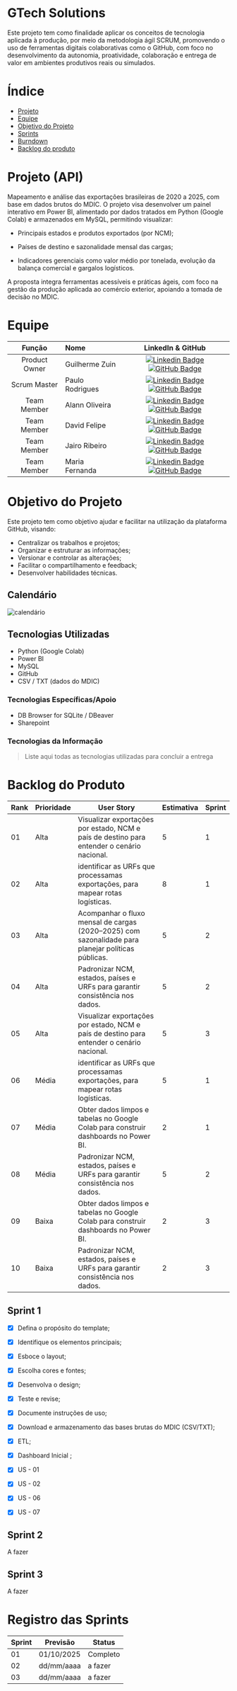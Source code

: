 # GTech Solutions

Este projeto tem como finalidade aplicar os conceitos de tecnologia aplicada à produção, por meio da metodologia ágil SCRUM, promovendo o uso de ferramentas digitais colaborativas como o GitHub, com foco no desenvolvimento da
 autonomia, proatividade, colaboração e entrega de valor em ambientes produtivos reais ou simulados.

# Índice
* [Projeto](#projeto-template)
* [Equipe](#equipe)
* [Objetivo do Projeto](#objetivo-do-projeto)
* [Sprints](#Sprints)
* [Burndown](#Burndown)
* [Backlog do produto](#Backlog-do-produto)

# Projeto (API) 
Mapeamento e análise das exportações brasileiras de 2020 a 2025, com base em dados brutos do MDIC. O projeto visa desenvolver um painel interativo em Power BI, alimentado por dados tratados em Python (Google Colab) e armazenados em MySQL, permitindo visualizar:

- Principais estados e produtos exportados (por NCM);

- Países de destino e sazonalidade mensal das cargas;

- Indicadores gerenciais como valor médio por tonelada, evolução da balança comercial e gargalos logísticos.

A proposta integra ferramentas acessíveis e práticas ágeis, com foco na gestão da produção aplicada ao comércio exterior, apoiando a tomada de decisão no MDIC.

# Equipe
|    Função     | Nome                                  |                                                                                                                                                      LinkedIn & GitHub                                                                                                                                                      |
| :-----------: | :------------------------------------ | :-------------------------------------------------------------------------------------------------------------------------------------------------------------------------------------------------------------------------------------------------------------------------------------------------------------------------: |
| Product Owner |   Guilherme Zuin         |     [![Linkedin Badge](https://img.shields.io/badge/Linkedin-blue?style=flat-square&logo=Linkedin&logoColor=white)](https://www.linkedin.com/in/guilherme-zuin-a169ba134?utm_source=share&utm_campaign=share_via&utm_content=profile&utm_medium=android_app) [![GitHub Badge](https://img.shields.io/badge/GitHub-111217?style=flat-square&logo=github&logoColor=white)](https://github.com/JoaoM-py)              |
| Scrum Master  |Paulo Rodrigues |      [![Linkedin Badge](https://img.shields.io/badge/Linkedin-blue?style=flat-square&logo=Linkedin&logoColor=white)](https://www.linkedin.com/in/paulo-junior-6481431a6?utm_source=share&utm_campaign=share_via&utm_content=profile&utm_medium=ios_app) [![GitHub Badge](https://img.shields.io/badge/GitHub-111217?style=flat-square&logo=github&logoColor=white)](https://github.com/MariaGabrielaReis)     |
| Team Member   | Alann Oliveira              |         [![Linkedin Badge](https://img.shields.io/badge/Linkedin-blue?style=flat-square&logo=Linkedin&logoColor=white)](https://www.linkedin.com/in/alann-mendes?utm_source=share&utm_campaign=share_via&utm_content=profile&utm_medium=android_app) [![GitHub Badge](https://img.shields.io/badge/GitHub-111217?style=flat-square&logo=github&logoColor=white)](https://github.com/Nepoun)        |
|  Team Member  | David Felipe               |         [![Linkedin Badge](https://img.shields.io/badge/Linkedin-blue?style=flat-square&logo=Linkedin&logoColor=white)](https://www.linkedin.com/in/david-felipe-alves-dos-santos-088201a8/) [![GitHub Badge](https://img.shields.io/badge/GitHub-111217?style=flat-square&logo=github&logoColor=white)](https://github.com/DAvid505-eng)        |
|  Team Member  | Jairo Ribeiro                  |   [![Linkedin Badge](https://img.shields.io/badge/Linkedin-blue?style=flat-square&logo=Linkedin&logoColor=white)](https://https://www.linkedin.com/in/jairo-ribeiro-filho-5742aa227?utm_source=share&utm_campaign=share_via&utm_content=profile&utm_medium=android_app) [![GitHub Badge](https://img.shields.io/badge/GitHub-111217?style=flat-square&logo=github&logoColor=white)](https://github.com/Jairo090304)   |
|  Team Member  | Maria Fernanda       |           [![Linkedin Badge](https://img.shields.io/badge/Linkedin-blue?style=flat-square&logo=Linkedin&logoColor=white)](https://www.linkedin.com/in/gioliveirass) [![GitHub Badge](https://img.shields.io/badge/GitHub-111217?style=flat-square&logo=github&logoColor=white)](https://github.com/gioliveirass)          |

# Objetivo do Projeto
Este projeto tem como objetivo ajudar e facilitar na utilização da plataforma GitHub, visando:
* Centralizar os trabalhos e projetos;
* Organizar e estruturar as informações;
* Versionar e controlar as alterações;
* Facilitar o compartilhamento e feedback;
* Desenvolver habilidades técnicas.

## Calendário

![calendário](https://github.com/user-attachments/assets/9345338b-e81c-4450-a84c-ec6a6cfb4ae9)

## Tecnologias Utilizadas
- Python (Google Colab)
- Power BI 
- MySQL
- GitHub
- CSV / TXT (dados do MDIC)
 ### Tecnologias Específicas/Apoio
- DB Browser for SQLite / DBeaver
- Sharepoint
 ### Tecnologias da Informação
 > Liste aqui todas as tecnologias utilizadas para concluir a entrega

# Backlog do Produto 

| Rank | Prioridade | User Story                                                                                                                                              | Estimativa | Sprint |
|------|------------|---------------------------------------------------------------------------------------------------------------------------------------------------------|------------|--------|
| 01    | Alta       | Visualizar exportações por estado, NCM e país de destino para entender o cenário nacional.                                                             | 5          | 1      |
| 02    | Alta       | identificar as URFs que processamas exportações, para mapear rotas logísticas.​                                                                         | 8          | 1      |
| 03    | Alta       |Acompanhar o fluxo mensal de cargas (2020–2025) com sazonalidade para planejar políticas públicas.                                                      | 5          | 2      |
| 04    | Alta       | Padronizar NCM, estados, países e URFs para garantir consistência nos dados.                                                                           | 5          | 2      |
| 05    | Alta       | Visualizar exportações por estado, NCM e país de destino para entender o cenário nacional.                                                             | 5          | 3      |
| 06    | Média      | identificar as URFs que processamas exportações, para mapear rotas logísticas.​                                                                         | 5          | 1      |
| 07    | Média      | Obter dados limpos e tabelas no Google Colab para construir dashboards no Power BI.                                                                    | 2          | 1      |
| 08    | Média      | Padronizar NCM, estados, países e URFs para garantir consistência nos dados.                                                                           | 5          | 2      |
| 09    | Baixa      | Obter dados limpos e tabelas no Google Colab para construir dashboards no Power BI.                                                                    | 2          | 3      |
| 10    | Baixa      | Padronizar NCM, estados, países e URFs para garantir consistência nos dados.                                                                           | 2          | 3      |


## Sprint 1
- [x] Defina o propósito do template;
- [x]  Identifique os elementos principais;
- [x] Esboce o layout;
- [x] Escolha cores e fontes;
- [x] Desenvolva o design;
- [x] Teste e revise;
- [x] Documente instruções de uso;
- [x] Download e armazenamento das bases brutas do MDIC (CSV/TXT);
- [x] ETL;
- [x] Dashboard Inicial ;
- [x] US - 01   
- [x] US - 02   
- [x] US - 06
- [x] US - 07   

      
## Sprint 2
A fazer 

## Sprint 3
A fazer 


# Registro das Sprints

Sprint | Previsão | Status |
|------|--------|------|
|01 | 01/10/2025 | Completo| 
|02|  dd/mm/aaaa| a fazer|
|03| dd/mm/aaaa | a fazer|

